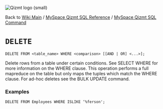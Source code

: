 <a href='Hidden comment: Image:'></a><img src='http://qizmt.googlecode.com/svn/wiki/images/Qizmt_logo_small.png' alt='Qizmt logo (small)' />

Back to <a href='Hidden comment: Link:'></a>[Wiki Main](Main.md) / [MySpace Qizmt SQL Reference](MySpaceQizmtSQLReference.md) / [MySpace Qizmt SQL Command](MySpaceQizmtSQLReferenceCommand.md)


# `DELETE` #

```
DELETE FROM <table_name> WHERE <comparison> [[AND | OR] <...>];
```


Delete rows from a table under certain conditions. See SELECT WHERE for more information on the WHERE clause. This operation performs a full mapreduce on the table but only maps the tuples which match the WHERE clause. For ad-hoc deletes see the BULK UPDATE command.

### Examples ###

```
DELETE FROM Employees WHERE ISLIKE ‘%ferson';
```



